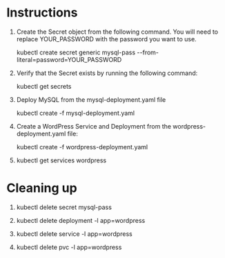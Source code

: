 # Instructions

1. Create the Secret object from the following command. You will need to replace YOUR_PASSWORD with the password you want to use.

    kubectl create secret generic mysql-pass --from-literal=password=YOUR_PASSWORD

2. Verify that the Secret exists by running the following command:

    kubectl get secrets

3. Deploy MySQL from the mysql-deployment.yaml file

    kubectl create -f mysql-deployment.yaml

4. Create a WordPress Service and Deployment from the wordpress-deployment.yaml file:

    kubectl create -f wordpress-deployment.yaml

5. kubectl get services wordpress

# Cleaning up

1. kubectl delete secret mysql-pass

2. kubectl delete deployment -l app=wordpress

3. kubectl delete service -l app=wordpress

4. kubectl delete pvc -l app=wordpress

